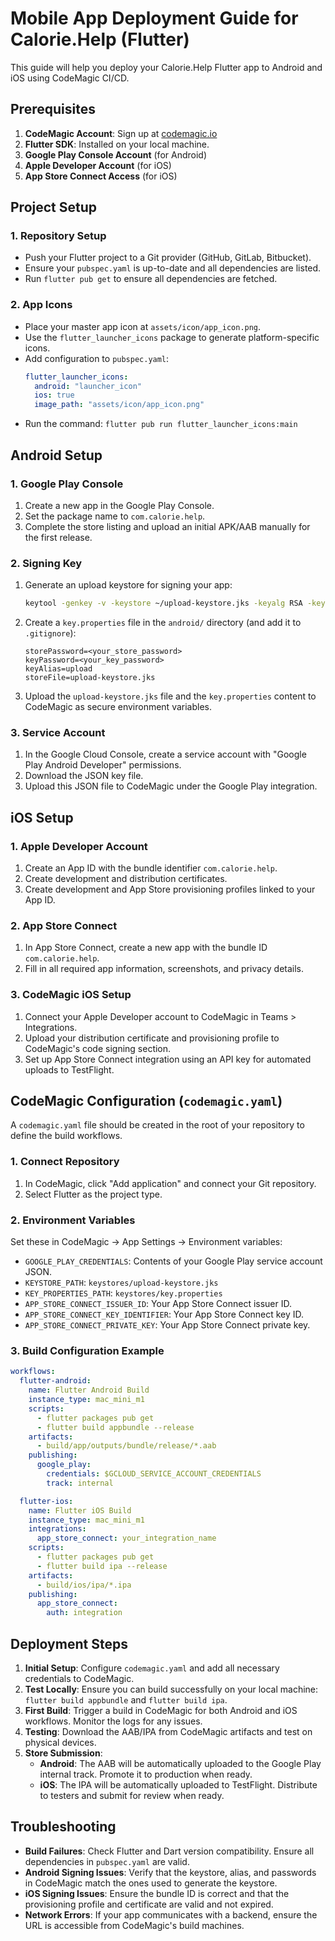 # Mobile App Deployment Guide for Calorie.Help (Flutter)

This guide will help you deploy your Calorie.Help Flutter app to Android and iOS using CodeMagic CI/CD.

## Prerequisites

1. **CodeMagic Account**: Sign up at [codemagic.io](https://codemagic.io)
2. **Flutter SDK**: Installed on your local machine.
3. **Google Play Console Account** (for Android)
4. **Apple Developer Account** (for iOS)
5. **App Store Connect Access** (for iOS)

## Project Setup

### 1. Repository Setup
- Push your Flutter project to a Git provider (GitHub, GitLab, Bitbucket).
- Ensure your `pubspec.yaml` is up-to-date and all dependencies are listed.
- Run `flutter pub get` to ensure all dependencies are fetched.

### 2. App Icons
- Place your master app icon at `assets/icon/app_icon.png`.
- Use the `flutter_launcher_icons` package to generate platform-specific icons.
- Add configuration to `pubspec.yaml`:
  ```yaml
  flutter_launcher_icons:
    android: "launcher_icon"
    ios: true
    image_path: "assets/icon/app_icon.png"
  ```
- Run the command: `flutter pub run flutter_launcher_icons:main`

## Android Setup

### 1. Google Play Console
1. Create a new app in the Google Play Console.
2. Set the package name to `com.calorie.help`.
3. Complete the store listing and upload an initial APK/AAB manually for the first release.

### 2. Signing Key
1. Generate an upload keystore for signing your app:
   ```bash
   keytool -genkey -v -keystore ~/upload-keystore.jks -keyalg RSA -keysize 2048 -validity 10000 -alias upload
   ```
2. Create a `key.properties` file in the `android/` directory (and add it to `.gitignore`):
   ```properties
   storePassword=<your_store_password>
   keyPassword=<your_key_password>
   keyAlias=upload
   storeFile=upload-keystore.jks
   ```
3. Upload the `upload-keystore.jks` file and the `key.properties` content to CodeMagic as secure environment variables.

### 3. Service Account
1. In the Google Cloud Console, create a service account with "Google Play Android Developer" permissions.
2. Download the JSON key file.
3. Upload this JSON file to CodeMagic under the Google Play integration.

## iOS Setup

### 1. Apple Developer Account
1. Create an App ID with the bundle identifier `com.calorie.help`.
2. Create development and distribution certificates.
3. Create development and App Store provisioning profiles linked to your App ID.

### 2. App Store Connect
1. In App Store Connect, create a new app with the bundle ID `com.calorie.help`.
2. Fill in all required app information, screenshots, and privacy details.

### 3. CodeMagic iOS Setup
1. Connect your Apple Developer account to CodeMagic in Teams > Integrations.
2. Upload your distribution certificate and provisioning profile to CodeMagic's code signing section.
3. Set up App Store Connect integration using an API key for automated uploads to TestFlight.

## CodeMagic Configuration (`codemagic.yaml`)

A `codemagic.yaml` file should be created in the root of your repository to define the build workflows.

### 1. Connect Repository
1. In CodeMagic, click "Add application" and connect your Git repository.
2. Select Flutter as the project type.

### 2. Environment Variables
Set these in CodeMagic → App Settings → Environment variables:
- `GOOGLE_PLAY_CREDENTIALS`: Contents of your Google Play service account JSON.
- `KEYSTORE_PATH`: `keystores/upload-keystore.jks`
- `KEY_PROPERTIES_PATH`: `keystores/key.properties`
- `APP_STORE_CONNECT_ISSUER_ID`: Your App Store Connect issuer ID.
- `APP_STORE_CONNECT_KEY_IDENTIFIER`: Your App Store Connect key ID.
- `APP_STORE_CONNECT_PRIVATE_KEY`: Your App Store Connect private key.

### 3. Build Configuration Example
```yaml
workflows:
  flutter-android:
    name: Flutter Android Build
    instance_type: mac_mini_m1
    scripts:
      - flutter packages pub get
      - flutter build appbundle --release
    artifacts:
      - build/app/outputs/bundle/release/*.aab
    publishing:
      google_play:
        credentials: $GCLOUD_SERVICE_ACCOUNT_CREDENTIALS
        track: internal

  flutter-ios:
    name: Flutter iOS Build
    instance_type: mac_mini_m1
    integrations:
      app_store_connect: your_integration_name
    scripts:
      - flutter packages pub get
      - flutter build ipa --release
    artifacts:
      - build/ios/ipa/*.ipa
    publishing:
      app_store_connect:
        auth: integration
```

## Deployment Steps

1. **Initial Setup**: Configure `codemagic.yaml` and add all necessary credentials to CodeMagic.
2. **Test Locally**: Ensure you can build successfully on your local machine: `flutter build appbundle` and `flutter build ipa`.
3. **First Build**: Trigger a build in CodeMagic for both Android and iOS workflows. Monitor the logs for any issues.
4. **Testing**: Download the AAB/IPA from CodeMagic artifacts and test on physical devices.
5. **Store Submission**:
   - **Android**: The AAB will be automatically uploaded to the Google Play internal track. Promote it to production when ready.
   - **iOS**: The IPA will be automatically uploaded to TestFlight. Distribute to testers and submit for review when ready.

## Troubleshooting

- **Build Failures**: Check Flutter and Dart version compatibility. Ensure all dependencies in `pubspec.yaml` are valid.
- **Android Signing Issues**: Verify that the keystore, alias, and passwords in CodeMagic match the ones used to generate the keystore.
- **iOS Signing Issues**: Ensure the bundle ID is correct and that the provisioning profile and certificate are valid and not expired.
- **Network Errors**: If your app communicates with a backend, ensure the URL is accessible from CodeMagic's build machines.

